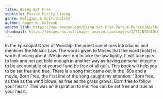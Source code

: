 ```yaml
---
title: Being Set Free
subtitle: Pursue Purity Living
genre: Religion & Spirituality
author: Roger K. Holcomb
amazon_link: https://www.amazon.com/Being-Set-Free-Pursue-Purity/dp/1648950833/ref=tmm_pap_swatch_0?_encoding=UTF8&qid=1643384716&sr=8-1
thumbnail: https://images-na.ssl-images-amazon.com/images/I/711NTZd1OtL.jpg
---
```

In the Episcopal Order of Worship, the priest sometimes introduces and mentions the Mosaic Law. The words given to Moses that the word \[bold] is worth thinking about. We do well not to take the law lightly. It will take guts to look and not get bold enough in another way as having personal integrity to be accountable of yourself and be free of all guilt. This book will help you to be set free and true. There is a song that came out in the '60s and a movie, Born Free, the first line of the song caught my attention: "Born free, as free as the wind blows, as free as the grass grows. Born free to follow your heart." This was an inspiration to me. You can be set free and true as your heart.